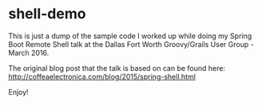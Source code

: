 # shell-demo

This is just a dump of the sample code I worked up while doing my Spring Boot Remote Shell talk at the Dallas Fort Worth Groovy/Grails User Group - March 2016.

The original blog post that the talk is based on can be found here: http://coffeaelectronica.com/blog/2015/spring-shell.html

Enjoy!
